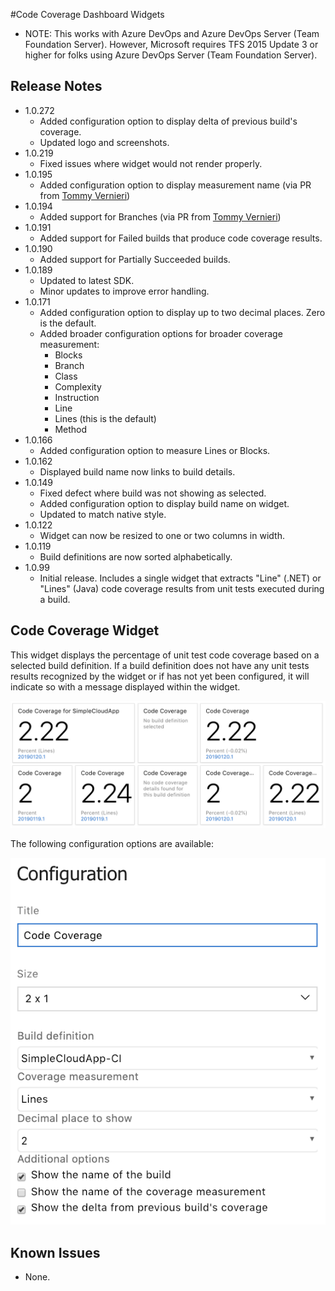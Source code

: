 #Code Coverage Dashboard Widgets
* NOTE: This works with Azure DevOps and Azure DevOps Server (Team Foundation Server). However, Microsoft requires TFS 2015 Update 3 or higher for folks using Azure DevOps Server (Team Foundation Server).

## Release Notes
* 1.0.272
    * Added configuration option to display delta of previous build's coverage.
    * Updated logo and screenshots.
* 1.0.219
    * Fixed issues where widget would not render properly.
* 1.0.195
    * Added configuration option to display measurement name (via PR from [Tommy Vernieri](https://github.com/Blackbaud-TommyVernieri))
* 1.0.194
    * Added support for Branches (via PR from [Tommy Vernieri](https://github.com/Blackbaud-TommyVernieri))
* 1.0.191
    * Added support for Failed builds that produce code coverage results.
* 1.0.190
    * Added support for Partially Succeeded builds.
* 1.0.189
    * Updated to latest SDK.
    * Minor updates to improve error handling.
* 1.0.171
    * Added configuration option to display up to two decimal places. Zero is the default.
    * Added broader configuration options for broader coverage measurement:
        * Blocks
        * Branch
        * Class
        * Complexity
        * Instruction
        * Line
        * Lines (this is the default)
        * Method
* 1.0.166
    * Added configuration option to measure Lines or Blocks.
* 1.0.162
    * Displayed build name now links to build details.
* 1.0.149
    * Fixed defect where build was not showing as selected.
    * Added configuration option to display build name on widget. 
    * Updated to match native style.
* 1.0.122
    * Widget can now be resized to one or two columns in width.
* 1.0.119
    * Build definitions are now sorted alphabetically.
* 1.0.99
    * Initial release. Includes a single widget that extracts "Line" (.NET) or "Lines" (Java) code coverage results from unit tests executed during a build.

## Code Coverage Widget
This widget displays the percentage of unit test code coverage based on a selected build definition. If a build definition does not have any unit tests results recognized by the widget or if has not yet been configured, it will indicate so with a message displayed within the widget.

![](img/preview1.png)

The following configuration options are available:

![](img/screenshots/configuration.png)

## Known Issues
* None.
